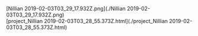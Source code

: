 [Nillian 2019-02-03T03_29_17.932Z.png](./Nillian 2019-02-03T03_29_17.932Z.png)  
[project_Nillian 2019-02-03T03_28_55.373Z.html](./project_Nillian 2019-02-03T03_28_55.373Z.html)  
